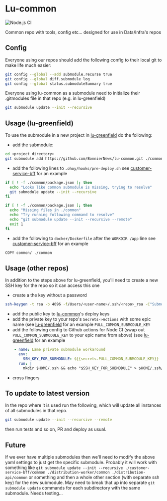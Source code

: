 # Lu-common

![Node.js CI](https://github.com/BonnierNews/lu-common/workflows/Node.js%20CI/badge.svg)

Common repo with tools, config etc... designed for use in Data/Infra's repos

## Config

Everyone using our repos should add the following config to their local git to make life much easier:
```bash
git config --global --add submodule.recurse true
git config --global diff.submodule log
git config --global status.submoduleSummary true
```

Everyone using lu-common as a submodule need to initialize their .gitmodules file in that repo (e.g. in lu-greenfield)
```bash
git submodule update --init --recursive
```

## Usage (lu-greenfield)

To use the submodule in a new project in [lu-greenfield](https://github.com/BonnierNews/lu-greenfield) do the following:

- add the submodule:
```bash
cd <project directory>
git submodule add https://github.com/BonnierNews/lu-common.git ./common
```
- add the following lines to `.ohoy/hooks/pre-deploy.sh` see [customer-service-bff](https://github.com/BonnierNews/lu-greenfield/blob/master/customer-service-bff/.ohoy/hooks/pre-deploy.sh) for an example
```bash
if [ ! -f ./common/package.json ]; then
  echo "Looks like common submodule is missing, trying to resolve"
  git submodule update --init --recursive
fi

if [ ! -f ./common/package.json ]; then
  echo "Missing files in ./common"
  echo "Try running following command to resolve"
  echo "git submodule update --init --recursive --remote"
  exit 1
fi
```
- add the following to `docker/Dockerfile` after the `WORKDIR /app` line see [customer-service-bff](https://github.com/BonnierNews/lu-greenfield/blob/master/customer-service-bff/docker/Dockerfile) for an example
```bash
COPY common/ ./common
```

## Usage (other repos)

In addition to the steps above for lu-greenfield, you'll need to create a new SSH key for the repo so it can access this one

- create a the key without a password
```bash
ssh-keygen -t rsa -b 4096 -f/Users/<user-name>/.ssh/<repo>_rsa -C"Submodule access for Github Action from <repo>"
```
- add the public key to [lu-common](https://github.com/BonnierNews/lu-common/settings/keys)'s deploy keys
- add the private key to your repo's `Secrets->Actions` with some epic name (see [lu-greenfield](https://github.com/BonnierNews/lu-greenfield/settings/secrets/actions) for an example `PULL_COMMON_SUBMODULE_KEY`
- add the following config to Github actions for Node CI (swap out `PULL_COMMON_SUBMODULE_KEY` to your epic name from above) (see [lu-greenfield](https://github.com/BonnierNews/lu-greenfield/blob/master/.github/workflows/nodejs.yml) for an example
```yaml
    - name: Lame private submodule workaround
      env:
        SSH_KEY_FOR_SUBMODULE: ${{secrets.PULL_COMMON_SUBMODULE_KEY}}
      run: |
        mkdir $HOME/.ssh && echo "$SSH_KEY_FOR_SUBMODULE" > $HOME/.ssh/id_rsa && chmod 600 $HOME/.ssh/id_rsa && git submodule update --init --recursive
```
- cross fingers

## To update to latest version

In the repo where it is used run the following, which will update all instances of all submodules in that repo.

```bash
git submodule update --init --recursive --remote
```

then run tests and so on, PR and deploy as usual.

## Future

If we ever have multiple submodules then we'll need to modify the above yaml settings to just get the specific submodule. Probably it will work with something like `git submodule update --init --recursive ./customer-service-bff/common ./distribution-worker/common ./distribution-api/common` or something and then a whole other section (with separate ssh key) for the new submodule. May need to break that up into separate `git submodule update` commands for each subdirectory with the same submodule. Needs testing...
